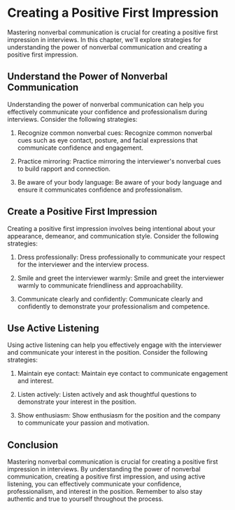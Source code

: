 Creating a Positive First Impression
===================================================================================

Mastering nonverbal communication is crucial for creating a positive first impression in interviews. In this chapter, we'll explore strategies for understanding the power of nonverbal communication and creating a positive first impression.

Understand the Power of Nonverbal Communication
-----------------------------------------------

Understanding the power of nonverbal communication can help you effectively communicate your confidence and professionalism during interviews. Consider the following strategies:

1. Recognize common nonverbal cues: Recognize common nonverbal cues such as eye contact, posture, and facial expressions that communicate confidence and engagement.

2. Practice mirroring: Practice mirroring the interviewer's nonverbal cues to build rapport and connection.

3. Be aware of your body language: Be aware of your body language and ensure it communicates confidence and professionalism.

Create a Positive First Impression
----------------------------------

Creating a positive first impression involves being intentional about your appearance, demeanor, and communication style. Consider the following strategies:

1. Dress professionally: Dress professionally to communicate your respect for the interviewer and the interview process.

2. Smile and greet the interviewer warmly: Smile and greet the interviewer warmly to communicate friendliness and approachability.

3. Communicate clearly and confidently: Communicate clearly and confidently to demonstrate your professionalism and competence.

Use Active Listening
--------------------

Using active listening can help you effectively engage with the interviewer and communicate your interest in the position. Consider the following strategies:

1. Maintain eye contact: Maintain eye contact to communicate engagement and interest.

2. Listen actively: Listen actively and ask thoughtful questions to demonstrate your interest in the position.

3. Show enthusiasm: Show enthusiasm for the position and the company to communicate your passion and motivation.

Conclusion
----------

Mastering nonverbal communication is crucial for creating a positive first impression in interviews. By understanding the power of nonverbal communication, creating a positive first impression, and using active listening, you can effectively communicate your confidence, professionalism, and interest in the position. Remember to also stay authentic and true to yourself throughout the process.
